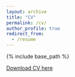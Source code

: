 ```yaml
---
layout: archive
title: "CV"
permalink: /cv/
author_profile: true
redirect_from:
  - /resume
---
```


{% include base_path %}

[Download CV here](https://bonogg.github.io/files/Guido_Bongioanni_CV.pdf)

<!---
 Education
 ======
 * B.S. in Economics and Business, Università degli Studi di Torino, 2018
 * M.S. in Economics, Barcelona School of Economics, 2019
 * Ph.D in Economics, European University Institute, (ongoing)
 
 Work experience
 ======
 * Summer 2015: Research Assistant
   * Github University
   * Duties included: Tagging issues
   * Supervisor: Professor Git
 
 * Fall 2015: Research Assistant
   * Github University
   * Duties included: Merging pull requests
   * Supervisor: Professor Hub
   
 Skills
 ======
 * Skill 1
 * Skill 2
   * Sub-skill 2.1
   * Sub-skill 2.2
   * Sub-skill 2.3
 * Skill 3
 
 Publications
 ======
   <ul>{% for post in site.publications %}
     {% include archive-single-cv.html %}
   {% endfor %}</ul>
   
 Talks
 ======
   <ul>{% for post in site.talks %}
     {% include archive-single-talk-cv.html %}
   {% endfor %}</ul>
   
 Teaching
 ======
   <ul>{% for post in site.teaching %}
     {% include archive-single-cv.html %}
   {% endfor %}</ul>
   
 Service and leadership
 ======
 * Currently signed in to 43 different slack teams
 -->